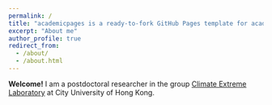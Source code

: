 ```yaml
---
permalink: /
title: "academicpages is a ready-to-fork GitHub Pages template for academic personal websites"
excerpt: "About me"
author_profile: true
redirect_from: 
  - /about/
  - /about.html
---
```


<b>Welcome!</b>
I am a postdoctoral researcher in the group <a href="https://cityusee.wixsite.com/climate-extreme" target="_blank">Climate Extreme Laboratory</a> at City University of Hong Kong.
